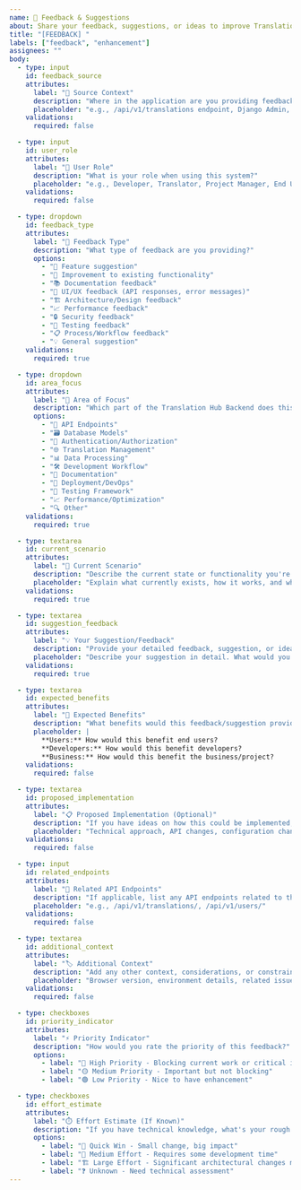 ```yaml
---
name: 💬 Feedback & Suggestions
about: Share your feedback, suggestions, or ideas to improve Translation Hub Backend
title: "[FEEDBACK] "
labels: ["feedback", "enhancement"]
assignees: ""
body:
  - type: input
    id: feedback_source
    attributes:
      label: "📍 Source Context"
      description: "Where in the application are you providing feedback from?"
      placeholder: "e.g., /api/v1/translations endpoint, Django Admin, Documentation page"
    validations:
      required: false

  - type: input
    id: user_role
    attributes:
      label: "👤 User Role"
      description: "What is your role when using this system?"
      placeholder: "e.g., Developer, Translator, Project Manager, End User"
    validations:
      required: false

  - type: dropdown
    id: feedback_type
    attributes:
      label: "📝 Feedback Type"
      description: "What type of feedback are you providing?"
      options:
        - "🎯 Feature suggestion"
        - "🔧 Improvement to existing functionality"
        - "📚 Documentation feedback"
        - "🎨 UI/UX feedback (API responses, error messages)"
        - "🏗️ Architecture/Design feedback"
        - "📈 Performance feedback"
        - "🔒 Security feedback"
        - "🧪 Testing feedback"
        - "📋 Process/Workflow feedback"
        - "💡 General suggestion"
    validations:
      required: true

  - type: dropdown
    id: area_focus
    attributes:
      label: "🎯 Area of Focus"
      description: "Which part of the Translation Hub Backend does this relate to?"
      options:
        - "🔗 API Endpoints"
        - "🗃️ Database Models"
        - "🔐 Authentication/Authorization"
        - "🌐 Translation Management"
        - "📊 Data Processing"
        - "🛠️ Development Workflow"
        - "📖 Documentation"
        - "🚀 Deployment/DevOps"
        - "🧪 Testing Framework"
        - "📈 Performance/Optimization"
        - "🔍 Other"
    validations:
      required: true

  - type: textarea
    id: current_scenario
    attributes:
      label: "💭 Current Scenario"
      description: "Describe the current state or functionality you're providing feedback on"
      placeholder: "Explain what currently exists, how it works, and what prompted this feedback..."
    validations:
      required: true

  - type: textarea
    id: suggestion_feedback
    attributes:
      label: "💡 Your Suggestion/Feedback"
      description: "Provide your detailed feedback, suggestion, or idea"
      placeholder: "Describe your suggestion in detail. What would you like to see changed, added, or improved?"
    validations:
      required: true

  - type: textarea
    id: expected_benefits
    attributes:
      label: "🎯 Expected Benefits"
      description: "What benefits would this feedback/suggestion provide?"
      placeholder: |
        **Users:** How would this benefit end users?
        **Developers:** How would this benefit developers?
        **Business:** How would this benefit the business/project?
    validations:
      required: false

  - type: textarea
    id: proposed_implementation
    attributes:
      label: "📋 Proposed Implementation (Optional)"
      description: "If you have ideas on how this could be implemented, share them here"
      placeholder: "Technical approach, API changes, configuration changes, etc."
    validations:
      required: false

  - type: input
    id: related_endpoints
    attributes:
      label: "🔗 Related API Endpoints"
      description: "If applicable, list any API endpoints related to this feedback"
      placeholder: "e.g., /api/v1/translations/, /api/v1/users/"
    validations:
      required: false

  - type: textarea
    id: additional_context
    attributes:
      label: "🏷️ Additional Context"
      description: "Add any other context, considerations, or constraints"
      placeholder: "Browser version, environment details, related issues, external dependencies, etc."
    validations:
      required: false

  - type: checkboxes
    id: priority_indicator
    attributes:
      label: "⚡ Priority Indicator"
      description: "How would you rate the priority of this feedback?"
      options:
        - label: "🔴 High Priority - Blocking current work or critical improvement"
        - label: "🟡 Medium Priority - Important but not blocking"
        - label: "🟢 Low Priority - Nice to have enhancement"

  - type: checkboxes
    id: effort_estimate
    attributes:
      label: "⏱️ Effort Estimate (If Known)"
      description: "If you have technical knowledge, what's your rough effort estimate?"
      options:
        - label: "🚀 Quick Win - Small change, big impact"
        - label: "🔧 Medium Effort - Requires some development time"
        - label: "🏗️ Large Effort - Significant architectural changes needed"
        - label: "❓ Unknown - Need technical assessment"
---
```


